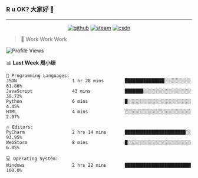 ### R u OK? 大家好 👋

___

<p align="center">
  <a href="https://bigkjp97.github.io/"><img src="https://img.shields.io/badge/-GitPage-lightgrey" alt="github"></a>
  <a href="https://steamcommunity.com/id/bigkjp/"><img src="https://img.shields.io/badge/-Steam-black" alt="steam"></a>
  <a href="https://blog.csdn.net/qq_38986088"><img src="https://img.shields.io/badge/CSDN-cf000e" alt="csdn"></a>
</p>

> 🧟 Work Work Work

<!--START_SECTION:kjp readme-->
![Profile Views](http://img.shields.io/badge/Mi%20Amigos%E2%99%82%EF%B8%8F-4-ff69b4)

📊 **Last Week 周小结** 

```text
💬 Programming Languages: 
JSON                     1 hr 28 mins        ███████████████░░░░░░░░░░   61.86% 
JavaScript               43 mins             ███████░░░░░░░░░░░░░░░░░░   30.72% 
Python                   6 mins              █░░░░░░░░░░░░░░░░░░░░░░░░   4.45% 
HTML                     4 mins              ░░░░░░░░░░░░░░░░░░░░░░░░░   2.97%

🔥 Editors: 
PyCharm                  2 hrs 14 mins       ███████████████████████░░   93.95% 
WebStorm                 8 mins              █░░░░░░░░░░░░░░░░░░░░░░░░   6.05%

💻 Operating System: 
Windows                  2 hrs 22 mins       █████████████████████████   100.0%

```


<!--END_SECTION:kjp readme-->

<!--
**bigkjp97/bigkjp97** is a ✨ _special_ ✨ repository because its `README.md` (this file) appears on your GitHub profile.

Here are some ideas to get you started:

- 🔭 I’m currently working on ...
- 🌱 I’m currently learning ...
- 👯 I’m looking to collaborate on ...
- 🤔 I’m looking for help with ...
- 💬 Ask me about ...
- 📫 How to reach me: ...
- 😄 Pronouns: ...
- ⚡ Fun fact: ... -->
